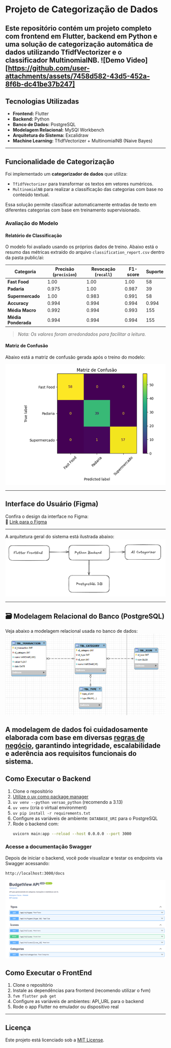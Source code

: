 # Projeto de Categorização de Dados

Este repositório contém um projeto completo com **frontend em Flutter**, **backend em Python** e uma solução de **categorização automática de dados** utilizando **TfidfVectorizer** e o classificador **MultinomialNB**.
![Demo Video][https://github.com/user-attachments/assets/7458d582-43d5-452a-8f6b-dc41be37b247]
---

## Tecnologias Utilizadas

- **Frontend:** Flutter
- **Backend:** Python
- **Banco de Dados:** PostgreSQL
- **Modelagem Relacional:** MySQl Workbench
- **Arquitetura do Sistema:** Excalidraw
- **Machine Learning:** TfidfVectorizer + MultinomialNB (Naive Bayes)

---

## Funcionalidade de Categorização

Foi implementado um **categorizador de dados** que utiliza:

- `TfidfVectorizer` para transformar os textos em vetores numéricos.
- `MultinomialNB` para realizar a classificação das categorias com base no conteúdo textual.

Essa solução permite classificar automaticamente entradas de texto em diferentes categorias com base em treinamento supervisionado.

### Avaliação do Modelo

#### Relatório de Classificação

O modelo foi avaliado usando os próprios dados de treino. Abaixo está o resumo das métricas extraído do arquivo `classification_report.csv` dentro da pasta public/ai:

| Categoria        | Precisão (`precision`) | Revocação (`recall`) | F1-score | Suporte |
|------------------|------------------------|-----------------------|----------|---------|
| **Fast Food**     | 1.00                   | 1.00                  | 1.00     | 58      |
| **Padaria**       | 0.975                  | 1.00                  | 0.987    | 39      |
| **Supermercado**  | 1.00                   | 0.983                 | 0.991    | 58      |
| **Accuracy**      | 0.994                  | 0.994                 | 0.994    | 0.994   |
| **Média Macro**   | 0.992                  | 0.994                 | 0.993    | 155     |
| **Média Ponderada** | 0.994                | 0.994                 | 0.994    | 155     |

> *Nota: Os valores foram arredondados para facilitar a leitura.*

#### Matriz de Confusão

Abaixo está a matriz de confusão gerada após o treino do modelo:

![Matriz de Confusão](./public/images/confusion_matrix.png)

---

## Interface do Usuário (Figma)

Confira o design da interface no Figma:  
🔗 [Link para o Figma](https://www.figma.com/design/qUnYM8nFudlTpfCiy3yk6T/Untitled?node-id=0-1&t=PRnPKvqfC1jWrh5l-1)

---

A arquitetura geral do sistema está ilustrada abaixo:  
![Arquitetura - Excalidraw](./public/images/arquitetura-excalidraw.png)

---

## 🗃 Modelagem Relacional do Banco (PostgreSQL)

Veja abaixo a modelagem relacional usada no banco de dados:  
![Modelagem Relacional](./public/images/modelagem-postgres.png)

A modelagem de dados foi cuidadosamente elaborada com base em diversas [**regras de negócio**](./public/business_roles/business_roles.md), garantindo integridade, escalabilidade e aderência aos requisitos funcionais do sistema.
---

## Como Executar o Backend

1. Clone o repositório  
2. [Utilize o uv como package manager](https://github.com/astral-sh/uv)  
3. `uv venv --python versao_python` (recomendo a 3.13)  
4. `uv venv` (cria o virtual environment)  
5. `uv pip install -r requirements.txt`  
6. Configure as variáveis de ambiente: `DATABASE_URI` para o PostgreSQL  
7. Rode o backend com:  
   ```bash
   uvicorn main:app --reload --host 0.0.0.0 --port 3000
   ```

### Acesse a documentação Swagger

Depois de iniciar o backend, você pode visualizar e testar os endpoints via Swagger acessando:

```
http://localhost:3000/docs
```
![Swagger Endpoint](./public/images/openapi.png)

## Como Executar o FrontEnd

1. Clone o repositório
2. Instale as dependências para frontend (recomendo utilizar o fvm)
3. `fvm flutter pub get`
3. Configure as variáveis de ambientes: API_URL para o backend
4. Rode o app Flutter no emulador ou dispositivo real

---

## Licença

Este projeto está licenciado sob a [MIT License](LICENSE).
